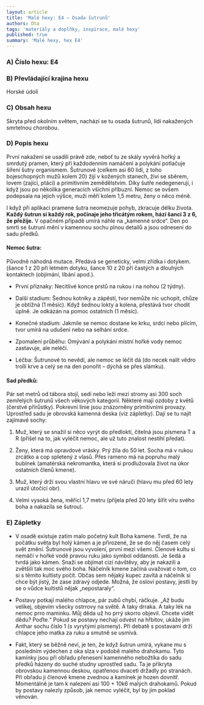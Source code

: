 ```yaml
---
layout: article
title: 'Malé hexy: E4 – Osada šutrunů'
authors: Ota
tags: 'materiály a doplňky, inspirace, malé hexy'
published: true
summary: 'Malé hexy, hex E4'
---
```


### A) Číslo hexu: E4

### B) Převládající krajina hexu

Horské údolí

### C) Obsah hexu

Skryta před okolním světem, nachází se tu osada šutrunů, lidí nakažených smrtelnou chorobou.

### D) Popis hexu

První nakažení se usadili právě zde, neboť tu ze skály vyvěrá hořký a smrdutý pramen, který při každodenním namáčení a polykání potlačuje šíření šutry organismem. Šutrunové (celkem asi 60 lidí, z toho bojeschopných mužů kolem 20) žijí v kožených stanech, živí se sběrem, lovem (zajíci, ptáci) a primitivním zemědělstvím. Díky šutře nedegenerují, i když jsou po několika generacích všichni příbuzní. Nemoc se ovšem podepsala na jejich výšce, muži měří kolem 1,5 metru, ženy o něco méně.

I když při aplikaci pramene šutra neomezuje pohyb, zkracuje délku života. **Každý šutrun si každý rok, počínaje jeho třicátým rokem, hází šanci 3&nbsp;z&nbsp;6, že přežije.** V opačném případě umírá náhle na „kamenné srdce“. Den po smrti se šutruni mění v kamennou sochu plnou detailů a jsou odneseni do sadu předků.

#### Nemoc šutra:

Původně náhodná mutace. Předává se geneticky, velmi zřídka i dotykem. (šance 1&nbsp;z&nbsp;20 při letmém dotyku, šance 10&nbsp;z&nbsp;20 při častých a dlouhých kontaktech (objímání, líbání apod.).

- První příznaky: Necitlivé konce prstů na rukou i na nohou (2 týdny).

- Další stadium: Šednou kotníky a zápěstí, tvor nemůže nic uchopit, chůze je obtížná (1 měsíc). Když šednou lokty a kolena, přestává tvor chodit úplně. Je odkázán na pomoc ostatních (1 měsíc).

- Konečné stadium: Jakmile se nemoc dostane ke krku, srdci nebo plícím, tvor umírá na udušení nebo na selhání srdce.

- Zpomalení průběhu: Omývání a polykání místní hořké vody nemoc zastavuje, ale neléčí.

- Léčba: Šutrunové to nevědí, ale nemoc se léčit dá (do necek nalít vědro trollí krve a celý se na den ponořit – dýchá se přes slámku).

#### Sad předků:

Pár set metrů od tábora stojí, sedí nebo leží mezi stromy asi 300 soch zemřelých šutrunů všech věkových kategorií. Některé mají ozdoby z květů (čerstvé přírůstky). Pokrevní linie jsou znázorněny primitivními provazy. Uprostřed sadu je obrovská kamenná deska (viz zápletky). Dají se tu najít zajímavé sochy:

1. Muž, který se snažil si něco vyrýt do předloktí, čitelná jsou písmena T a R (přišel na to, jak vyléčit nemoc, ale už tuto znalost nestihl předat).

2. Ženy, která má opravdové vrásky. Prý žila do 50 let. Socha má v rukou zrcátko a cop spletený z vlasů. Přes rameno má na popruhu malý bubínek (amatérská nekromantka, která si prodlužovala život na úkor ostatních členů kmene).

3. Muž, který drží svou vlastní hlavu ve své náruči (hlavu mu před 60 lety urazil útočící obr).

4. Velmi vysoká žena, měřící 1,7 metru (přijela před 20 lety šířit víru svého boha a nakazila se šutrou).

### E) Zápletky

- V osadě existuje zatím malo početný kult Boha kamene. Tvrdí, že na počátku světa byl holý kámen a je přirozené, že se do něj časem celý svět změní. Šutrunové jsou vyvolení, první mezi všemi. Členové kultu si nemáčí v hořké vodě pravou ruku jako symbol oddanosti. Je šedá a tvrdá jako kámen. Snaží se objímat cizí návštěvy, aby je nakazili a zvětšili tak moc svého boha. Náčelník kmene začíná uvažovat o tom, co si s těmito kultisty počít. Občas sem nějaký kupec zavítá a náčelník si chce být jistý, že zase zdravý odjede. Možná, že osloví postavy, jestli by se o vůdce kultistů nějak „nepostaraly“.

- Postavy potkají malého chlapce, pár zubů chybí, ráčkuje. „Až budu velikej, objevím všecky ostrrovy na světě. A taky drraka. A taky lék na nemoc prro maminku. Můj děda už ho prrý skorro objevil. Chcete vidět dědu? Poďte.“ Pokud se postavy nechají odvést na hřbitov, ukáže jim Anthar sochu číslo 1 (s vyrytými písmeny). Při debatě s postavami drží chlapce jeho matka za ruku a smutně se usmívá.

- Fakt, který se běžně neví, je ten, že když šutrun umírá, vykane mu s posledním výdechen z oka slza v podobě malého drahokamu. Tyto kamínky jsou při obřadu přenesení kamenného nebožtíka do sadu předků házeny do suché studny uprostřed sadu. Ta je přikryta obrovskou kamennou deskou, opatřenou dvaceti držadly po stranách. Při obřadu ji členové kmene zvednou a kamínek je hozen dovnitř. Momentálně je tam k nalezení asi 100&nbsp;+&nbsp;10k6 malých drahokamů. Pokud by postavy nalezly způsob, jak nemoc vyléčit, byl by jim poklad věnován.
